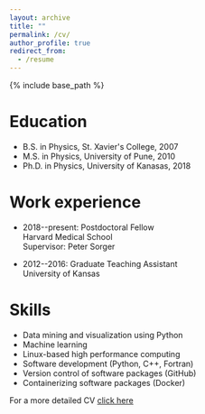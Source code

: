```yaml
---
layout: archive
title: ""
permalink: /cv/
author_profile: true
redirect_from:
  - /resume
---
```


{% include base_path %}

Education
======
* B.S. in Physics, St. Xavier's College, 2007 
* M.S. in Physics, University of Pune, 2010
* Ph.D. in Physics, University of Kanasas, 2018 

Work experience
======
* 2018--present: Postdoctoral Fellow\
   Harvard Medical School\
   Supervisor: Peter Sorger

* 2012--2016: Graduate Teaching Assistant\
  University of Kansas

  
Skills
======
* Data mining and visualization using Python
* Machine learning
* Linux-based high performance computing
* Software development (Python, C++, Fortran)
* Version control of software packages (GitHub)
* Containerizing software packages (Docker)

For a more detailed CV [click here](http://mauliknariya.github.io/files/CV.pdf)
